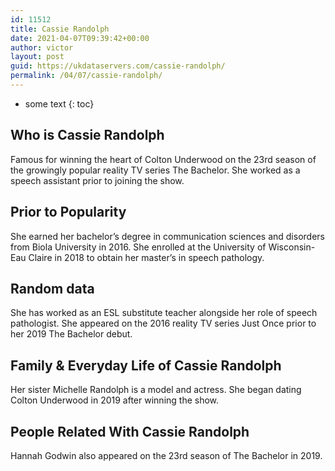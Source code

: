 ```yaml
---
id: 11512
title: Cassie Randolph
date: 2021-04-07T09:39:42+00:00
author: victor
layout: post
guid: https://ukdataservers.com/cassie-randolph/
permalink: /04/07/cassie-randolph/
---
```


* some text
{: toc}


## Who is Cassie Randolph



Famous for winning the heart of Colton Underwood on the 23rd season of the growingly popular reality TV series The Bachelor. She worked as a speech assistant prior to joining the show. 

                
                
                
## Prior to Popularity



She earned her bachelor&#8217;s degree in communication sciences and disorders from Biola University in 2016. She enrolled at the University of Wisconsin-Eau Claire in 2018 to obtain her master&#8217;s in speech pathology. 

                
                
                
## Random data



She has worked as an ESL substitute teacher alongside her role of speech pathologist. She appeared on the 2016 reality TV series Just Once prior to her 2019 The Bachelor debut. 

                
                
                
## Family & Everyday Life of Cassie Randolph



Her sister Michelle Randolph is a model and actress. She began dating Colton Underwood in 2019 after winning the show.

                
                
                
## People Related With Cassie Randolph



Hannah Godwin also appeared on the 23rd season of The Bachelor in 2019. 

                
              
            
          
          
          